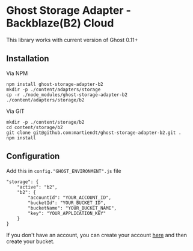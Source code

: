 # Ghost Storage Adapter - Backblaze(B2) Cloud
This library works with current version of Ghost 0.11+

## Installation

Via NPM
```
npm install ghost-storage-adapter-b2
mkdir -p ./content/adapters/storage
cp -r ./node_modules/ghost-storage-adapter-b2 ./content/adapters/storage/b2
```

Via GIT
```
mkdir -p ./content/storage/b2
cd content/storage/b2
git clone git@github.com:martiendt/ghost-storage-adapter-b2.git .
npm install
```

## Configuration
Add this in `config."GHOST_ENVIRONMENT".js` file
```
"storage": {
    "active": "b2",
    "b2": {
        "accountId": "YOUR_ACCOUNT_ID",
        "bucketId": "YOUR_BUCKET_ID",
        "bucketName": "YOUR_BUCKET_NAME",
        "key": "YOUR_APPLICATION_KEY"
    }
}   
```

If you don't have an account, you can create your account [here](https://www.backblaze.com) and then create your bucket.

